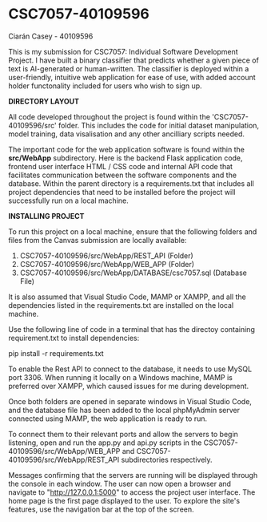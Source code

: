 # CSC7057-40109596
Ciarán Casey - 40109596

This is my submission for CSC7057: Individual Software Development Project. I have built a binary classifier that predicts whether a given piece of text is AI-generated or human-written. The classifier is deployed within a user-friendly, intuitive web application for ease of use, with added account holder functonality included for users who wish to sign up. 

<b> DIRECTORY LAYOUT </b>

All code developed throughout the project is found within the 'CSC7057-40109596/src' folder. This includes the code for initial dataset manipulation, model training, data visalisation and any other ancilliary scripts needed. 

The important code for the web application software is found within the <b>src/WebApp</b> subdirectory. Here is the backend Flask application code, frontend user interface HTML / CSS code and internal API code that facilitates communication between the software components and the database. Within the parent directory is a requirements.txt that includes all project dependencies that need to be installed before the project will successfully run on a local machine.

<b> INSTALLING PROJECT </b>

To run this project on a local machine, ensure that the following folders and files from the Canvas submission are locally available:

1. CSC7057-40109596/src/WebApp/REST_API (Folder)
2. CSC7057-40109596/src/WebApp/WEB_APP (Folder)
3. CSC7057-40109596/src/WebApp/DATABASE/csc7057.sql (Database File)

It is also assumed that Visual Studio Code, MAMP or XAMPP, and all the dependencies listed in the requirements.txt are installed on the local machine.

Use the following line of code in a terminal that has the directoy containing requirement.txt to install dependencies:

pip install -r requirements.txt

To enable the Rest API to connect to the database, it needs to use MySQL port 3306. When running it locally on a Windows machine, MAMP is preferred over XAMPP, which caused issues for me during development. 

Once both folders are opened in separate windows in Visual Studio Code, and the database file has been added to the local phpMyAdmin server connected using MAMP, the web application is ready to run. 

To connect them to their relevant ports and allow the servers to begin listening, open and run the app.py and api.py scripts in the CSC7057-40109596/src/WebApp/WEB_APP and CSC7057-40109596/src/WebApp/REST_API subdirectories respectively. 

Messages confirming that the servers are running will be displayed through the console in each window. The user can now open a browser and navigate to "http://127.0.0.1:5000" to access the project user interface. The home page is the first page displayed to the user. To explore the site's features, use the navigation bar at the top of the screen.
